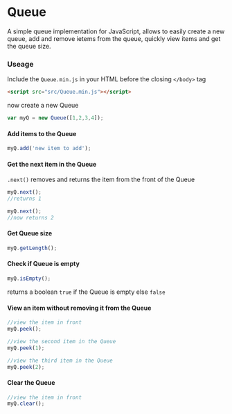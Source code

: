 # Queue

A simple queue implementation for JavaScript, allows to easily create a new queue, add and remove ietems from the queue, quickly view items and get the queue size.

### Useage 

Include the `Queue.min.js` in your HTML before the closing `</body>` tag

```html
<script src="src/Queue.min.js"></script>
```

now create a new Queue

```javascript
var myQ = new Queue([1,2,3,4]);
```

	
#### Add items to the Queue
```javascript
myQ.add('new item to add');
```

#### Get the next item in the Queue
`.next()` removes and returns the item from the front of the Queue

```javascript
myQ.next();
//returns 1

myQ.next();
//now returns 2
```

#### Get Queue size
```javascript
myQ.getLength();
```

#### Check if Queue is empty
```javascript
myQ.isEmpty();
```	
returns a boolean `true` if the Queue is empty else `false`

#### View an item without removing it from the Queue
```javascript
//view the item in front
myQ.peek();

//view the second item in the Queue
myQ.peek(1);

//view the third item in the Queue
myQ.peek(2);
```	

#### Clear the Queue
```javascript
//view the item in front
myQ.clear();
```	

